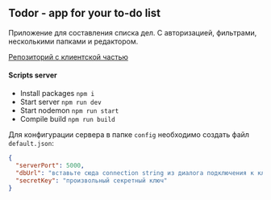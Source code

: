 ## Todor -  app for your to-do list

Приложение для составления списка дел. С авторизацией, фильтрами, несколькими папками и редактором.

[Репозиторий с клиентской частью](https://github.com/websega/todor-client.git)

#### Scripts server
- Install packages    ```npm i```
- Start server        ```npm run dev```
- Start nodemon     ```npm run start```
- Compile build    ```npm run build```

Для конфигурации сервера в папке `config` необходимо создать файл `default.json`:

```json
{
  "serverPort": 5000,
  "dbUrl": "вставьте сюда connection string из диалога подключения к кластеру",
  "secretKey": "произвольный секретный ключ"
}
```
